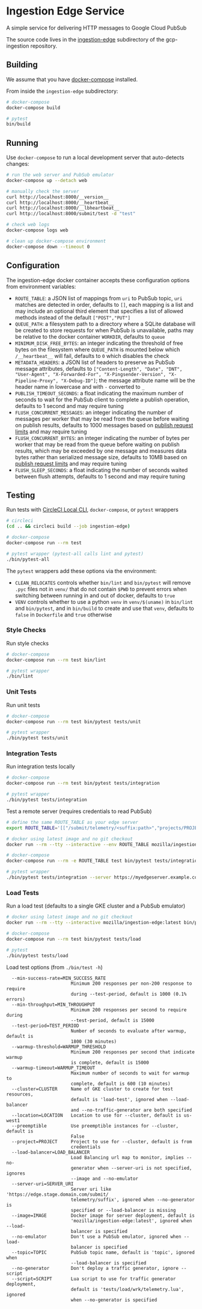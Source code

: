 # Ingestion Edge Service

A simple service for delivering HTTP messages to Google Cloud PubSub

The source code lives in the [ingestion-edge](https://github.com/mozilla/gcp-ingestion/tree/master/ingestion-beam)
subdirectory of the gcp-ingestion repository.

## Building

We assume that you have [docker-compose](https://docs.docker.com/compose/)
installed.

From inside the `ingestion-edge` subdirectory:

```bash
# docker-compose
docker-compose build

# pytest
bin/build
```

## Running

Use `docker-compose` to run a local development server that auto-detects changes:

```bash
# run the web server and PubSub emulator
docker-compose up --detach web

# manually check the server
curl http://localhost:8000/__version__
curl http://localhost:8000/__heartbeat__
curl http://localhost:8000/__lbheartbeat__
curl http://localhost:8000/submit/test -d "test"

# check web logs
docker-compose logs web

# clean up docker-compose environment
docker-compose down --timeout 0
```

## Configuration

The ingestion-edge docker container accepts these configuration options from
environment variables:

- `ROUTE_TABLE`: a JSON list of mappings from `uri` to PubSub topic, `uri`
  matches are detected in order, defaults to `[]`, each mapping is a list and
  may include an optional third element that specifies a list of allowed
  methods instead of the default `["POST","PUT"]`
- `QUEUE_PATH`: a filesystem path to a directory where a SQLite database will
  be created to store requests for when PubSub is unavailable, paths may be
  relative to the docker container `WORKDIR`, defaults to `queue`
- `MINIMUM_DISK_FREE_BYTES`: an integer indicating the threshold of free bytes
  on the filesystem where `QUEUE_PATH` is mounted below which `/__heartbeat__`
  will fail, defaults to `0` which disables the check
- `METADATA_HEADERS`: a JSON list of headers to preserve as PubSub message
  attributes, defaults to `["Content-Length", "Date", "DNT", "User-Agent",
  "X-Forwarded-For", "X-Pingsender-Version", "X-Pipeline-Proxy", "X-Debug-ID"]`;
  the message attribute name will be the header name in lowercase and with `-`
  converted to `_`
- `PUBLISH_TIMEOUT_SECONDS`: a float indicating the maximum number of seconds
  to wait for the PubSub client to complete a publish operation, defaults to 1
  second and may require tuning
- `FLUSH_CONCURRENT_MESSAGES`: an integer indicating the number of messages per
  worker that may be read from the queue before waiting on publish results,
  defaults to 1000 messages based on [publish request
  limits](https://cloud.google.com/pubsub/quotas#resource_limits) and may
  require tuning
- `FLUSH_CONCURRENT_BYTES`: an integer indicating the number of bytes per
  worker that may be read from the queue before waiting on publish results,
  which may be exceeded by one message and measures data bytes rather than
  serialized message size, defaults to 10MB based on [publish request
  limits](https://cloud.google.com/pubsub/quotas#resource_limits) and may
  require tuning
- `FLUSH_SLEEP_SECONDS`: a float indicating the number of seconds waited
  between flush attempts, defaults to 1 second and may require tuning

## Testing

Run tests with [CircleCI Local
CLI](https://circleci.com/docs/2.0/local-cli/#installing-the-circleci-local-cli-on-macos-and-linux-distros),
`docker-compose`, or `pytest` wrappers

```bash
# circleci
(cd .. && circleci build --job ingestion-edge)

# docker-compose
docker-compose run --rm test

# pytest wrapper (pytest-all calls lint and pytest)
./bin/pytest-all
```

The `pytest` wrappers add these options via the environment:

- `CLEAN_RELOCATES` controls whether `bin/lint` and `bin/pytest` will remove
  `.pyc` files not in `venv/` that do not contain `$PWD` to prevent errors when
  switching between running in and out of docker, defaults to `true`
- `VENV` controls whether to use a python `venv` in `venv/$(uname)` in
  `bin/lint` and `bin/pytest`, and in `bin/build` to create and use that
  `venv`, defaults to `false` in `Dockerfile` and `true` otherwise

### Style Checks

Run style checks

```bash
# docker-compose
docker-compose run --rm test bin/lint

# pytest wrapper
./bin/lint
```

### Unit Tests

Run unit tests

```bash
# docker-compose
docker-compose run --rm test bin/pytest tests/unit

# pytest wrapper
./bin/pytest tests/unit
```

### Integration Tests

Run integration tests locally

```bash
# docker-compose
docker-compose run --rm test bin/pytest tests/integration

# pytest wrapper
./bin/pytest tests/integration
```

Test a remote server (requires credentials to read PubSub)

```bash
# define the same ROUTE_TABLE as your edge server
export ROUTE_TABLE='[["/submit/telemetry/<suffix:path>","projects/PROJECT/topics/TOPIC"]]'

# docker using latest image and no git checkout
docker run --rm --tty --interactive --env ROUTE_TABLE mozilla/ingestion-edge:latest bin/pytest tests/integration --server https://myedgeserver.example.com

# docker-compose
docker-compose run --rm -e ROUTE_TABLE test bin/pytest tests/integration --server https://myedgeserver.example.com

# pytest wrapper
./bin/pytest tests/integration --server https://myedgeserver.example.com
```

### Load Tests

Run a load test (defaults to a single GKE cluster and a PubSub emulator)

```bash
# docker using latest image and no git checkout
docker run --rm --tty --interactive mozilla/ingestion-edge:latest bin/pytest tests/load

# docker-compose
docker-compose run --rm test bin/pytest tests/load

# pytest
./bin/pytest tests/load
```

Load test options (from `./bin/test -h`)

```
  --min-success-rate=MIN_SUCCESS_RATE
                        Minimum 200 responses per non-200 response to require
                        during --test-period, default is 1000 (0.1% errors)
  --min-throughput=MIN_THROUGHPUT
                        Minimum 200 responses per second to require during
                        --test-period, default is 15000
  --test-period=TEST_PERIOD
                        Number of seconds to evaluate after warmup, default is
                        1800 (30 minutes)
  --warmup-threshold=WARMUP_THRESHOLD
                        Minimum 200 responses per second that indicate warmup
                        is complete, default is 15000
  --warmup-timeout=WARMUP_TIMEOUT
                        Maximum number of seconds to wait for warmup to
                        complete, default is 600 (10 minutes)
  --cluster=CLUSTER     Name of GKE cluster to create for test resources,
                        default is 'load-test', ignored when --load-balancer
                        and --no-traffic-generator are both specified
  --location=LOCATION   Location to use for --cluster, default is us-west1
  --preemptible         Use preemptible instances for --cluster, default is
                        False
  --project=PROJECT     Project to use for --cluster, default is from
                        credentials
  --load-balancer=LOAD_BALANCER
                        Load Balancing url map to monitor, implies --no-
                        generator when --server-uri is not specified, ignores
                        --image and --no-emulator
  --server-uri=SERVER_URI
                        Server uri like 'https://edge.stage.domain.com/submit/
                        telemetry/suffix', ignored when --no-generator is
                        specified or --load-balancer is missing
  --image=IMAGE         Docker image for server deployment, default is
                        'mozilla/ingestion-edge:latest', ignored when --load-
                        balancer is specified
  --no-emulator         Don't use a PubSub emulator, ignored when --load-
                        balancer is specified
  --topic=TOPIC         PubSub topic name, default is 'topic', ignored when
                        --load-balancer is specified
  --no-generator        Don't deploy a traffic generator, ignore --script
  --script=SCRIPT       Lua script to use for traffic generator deployment,
                        default is 'tests/load/wrk/telemetry.lua', ignored
                        when --no-generator is specified
```

